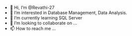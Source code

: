 - 👋 Hi, I’m @Revathi-27
- 👀 I’m interested in Database Management, Data Analysis.
- 🌱 I’m currently learning SQL Server
- 💞️ I’m looking to collaborate on ...
- 📫 How to reach me ...

<!---
Revathi-27/Revathi-27 is a ✨ special ✨ repository because its `README.md` (this file) appears on your GitHub profile.
You can click the Preview link to take a look at your changes.
--->
